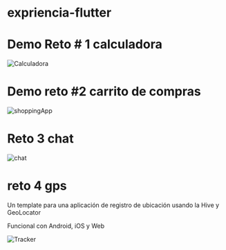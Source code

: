 # expriencia-flutter

# Demo Reto # 1 calculadora

![Calculadora](https://i.imgur.com/vb4ISnc.gif)

# Demo reto #2  carrito de compras

![shoppingApp](https://i.imgur.com/X8C4zb5.gif)

# Reto 3 chat

![chat](https://i.imgur.com/Ymq5BYr.gif)


# reto 4 gps

Un template para una aplicación de registro de ubicación usando la Hive y GeoLocator

Funcional con Android, iOS y Web

![Tracker](https://i.imgur.com/L1WYRYQ.gif)